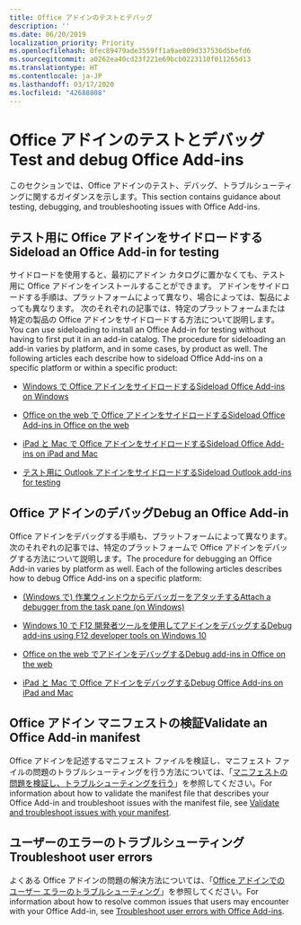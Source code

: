 ```yaml
---
title: Office アドインのテストとデバッグ
description: ''
ms.date: 06/20/2019
localization_priority: Priority
ms.openlocfilehash: 0fec89479ade3559ff1a9ae809d337536d5befd6
ms.sourcegitcommit: a0262ea40cd23f221e69bcb0223110f011265d13
ms.translationtype: HT
ms.contentlocale: ja-JP
ms.lasthandoff: 03/17/2020
ms.locfileid: "42688808"
---
```

# <a name="test-and-debug-office-add-ins"></a><span data-ttu-id="53f25-102">Office アドインのテストとデバッグ</span><span class="sxs-lookup"><span data-stu-id="53f25-102">Test and debug Office Add-ins</span></span>

<span data-ttu-id="53f25-103">このセクションでは、Office アドインのテスト、デバッグ、トラブルシューティングに関するガイダンスを示します。</span><span class="sxs-lookup"><span data-stu-id="53f25-103">This section contains guidance about testing, debugging, and troubleshooting issues with Office Add-ins.</span></span>

## <a name="sideload-an-office-add-in-for-testing"></a><span data-ttu-id="53f25-104">テスト用に Office アドインをサイドロードする</span><span class="sxs-lookup"><span data-stu-id="53f25-104">Sideload an Office Add-in for testing</span></span>

<span data-ttu-id="53f25-p101">サイドロードを使用すると、最初にアドイン カタログに置かなくても、テスト用に Office アドインをインストールすることができます。 アドインをサイドロードする手順は、プラットフォームによって異なり、場合によっては、製品によっても異なります。 次のそれぞれの記事では、特定のプラットフォームまたは特定の製品の Office アドインをサイドロードする方法について説明します。</span><span class="sxs-lookup"><span data-stu-id="53f25-p101">You can use sideloading to install an Office Add-in for testing without having to first put it in an add-in catalog. The procedure for sideloading an add-in varies by platform, and in some cases, by product as well. The following articles each describe how to sideload Office Add-ins on a specific platform or within a specific product:</span></span>

- [<span data-ttu-id="53f25-108">Windows で Office アドインをサイドロードする</span><span class="sxs-lookup"><span data-stu-id="53f25-108">Sideload Office Add-ins on Windows</span></span>](create-a-network-shared-folder-catalog-for-task-pane-and-content-add-ins.md)

- [<span data-ttu-id="53f25-109">Office on the web で Office アドインをサイドロードする</span><span class="sxs-lookup"><span data-stu-id="53f25-109">Sideload Office Add-ins in Office on the web</span></span>](sideload-office-add-ins-for-testing.md)

- [<span data-ttu-id="53f25-110">iPad と Mac で Office アドインをサイドロードする</span><span class="sxs-lookup"><span data-stu-id="53f25-110">Sideload Office Add-ins on iPad and Mac</span></span>](sideload-an-office-add-in-on-ipad-and-mac.md)

- [<span data-ttu-id="53f25-111">テスト用に Outlook アドインをサイドロードする</span><span class="sxs-lookup"><span data-stu-id="53f25-111">Sideload Outlook add-ins for testing</span></span>](../outlook/sideload-outlook-add-ins-for-testing.md)

## <a name="debug-an-office-add-in"></a><span data-ttu-id="53f25-112">Office アドインのデバッグ</span><span class="sxs-lookup"><span data-stu-id="53f25-112">Debug an Office Add-in</span></span>

<span data-ttu-id="53f25-p102">Office アドインをデバッグする手順も、プラットフォームによって異なります。 次のそれぞれの記事では、特定のプラットフォームで Office アドインをデバッグする方法について説明します。</span><span class="sxs-lookup"><span data-stu-id="53f25-p102">The procedure for debugging an Office Add-in varies by platform as well. Each of the following articles describes how to debug Office Add-ins on a specific platform:</span></span>

- [<span data-ttu-id="53f25-115">(Windows で) 作業ウィンドウからデバッガーをアタッチする</span><span class="sxs-lookup"><span data-stu-id="53f25-115">Attach a debugger from the task pane (on Windows)</span></span>](attach-debugger-from-task-pane.md)

- [<span data-ttu-id="53f25-116">Windows 10 で F12 開発者ツールを使用してアドインをデバッグする</span><span class="sxs-lookup"><span data-stu-id="53f25-116">Debug add-ins using F12 developer tools on Windows 10</span></span>](debug-add-ins-using-f12-developer-tools-on-windows-10.md)

- [<span data-ttu-id="53f25-117">Office on the web でアドインをデバッグする</span><span class="sxs-lookup"><span data-stu-id="53f25-117">Debug add-ins in Office on the web</span></span>](debug-add-ins-in-office-online.md)

- [<span data-ttu-id="53f25-118">iPad と Mac で Office アドインをデバッグする</span><span class="sxs-lookup"><span data-stu-id="53f25-118">Debug Office Add-ins on iPad and Mac</span></span>](debug-office-add-ins-on-ipad-and-mac.md)

## <a name="validate-an-office-add-in-manifest"></a><span data-ttu-id="53f25-119">Office アドイン マニフェストの検証</span><span class="sxs-lookup"><span data-stu-id="53f25-119">Validate an Office Add-in manifest</span></span>

<span data-ttu-id="53f25-120">Office アドインを記述するマニフェスト ファイルを検証し、マニフェスト ファイルの問題のトラブルシューティングを行う方法については、「[マニフェストの問題を検証し、トラブルシューティングを行う](troubleshoot-manifest.md)」を参照してください。</span><span class="sxs-lookup"><span data-stu-id="53f25-120">For information about how to validate the manifest file that describes your Office Add-in and troubleshoot issues with the manifest file, see [Validate and troubleshoot issues with your manifest](troubleshoot-manifest.md).</span></span>

## <a name="troubleshoot-user-errors"></a><span data-ttu-id="53f25-121">ユーザーのエラーのトラブルシューティング</span><span class="sxs-lookup"><span data-stu-id="53f25-121">Troubleshoot user errors</span></span>

<span data-ttu-id="53f25-122">よくある Office アドインの問題の解決方法については、「[Office アドインでのユーザー エラーのトラブルシューティング](testing-and-troubleshooting.md)」を参照してください。</span><span class="sxs-lookup"><span data-stu-id="53f25-122">For information about how to resolve common issues that users may encounter with your Office Add-in, see [Troubleshoot user errors with Office Add-ins](testing-and-troubleshooting.md).</span></span>

